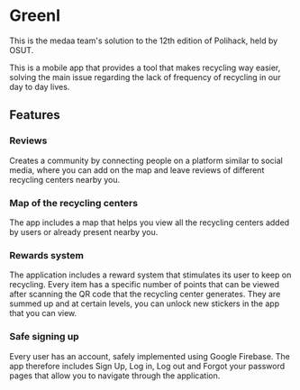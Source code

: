 # GreenI

This is the medaa team's solution to the 12th edition of Polihack, held by OSUT.

This is a mobile app that provides a tool that makes recycling way easier, solving the main issue regarding the lack of frequency of recycling in our day to day lives.

## Features

### Reviews

Creates a community by connecting people on a platform similar to social media, where you can add on the map and leave reviews of different recycling centers nearby you.

### Map of the recycling centers

The app includes a map that helps you view all the recycling centers added by users or already present nearby you. 

### Rewards system

The application includes a reward system that stimulates its user to keep on recycling. Every item has a specific number of points that can be viewed after scanning the QR code that the recycling center generates. They are summed up and at certain levels, you can unlock new stickers in the app that you can view.

### Safe signing up

Every user has an account, safely implemented using Google Firebase. The app therefore includes Sign Up, Log in, Log out and Forgot your password pages that allow you to navigate through the application. 
